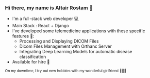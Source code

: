### Hi there, my name is Altair Rostam :pizza:

* I'm a full-stack web developer :computer:
* Main Stack : React + Django
* I've developed some telemedicine applications with these specific features :pill::
  * Processing and Displaying DICOM Files
  * Dicom Files Management with Orthanc Server
  * Integrating Deep Learning Models for automatic disease classification
* Available for hire :briefcase:

<sub> On my downtime, I try out new hobbies with my wonderful girlfriend :basketball::bicyclist::sunrise_over_mountains: </sub>
